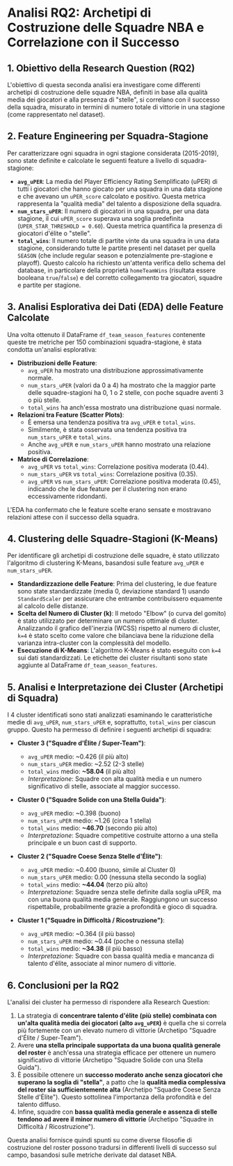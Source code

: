 # Analisi RQ2: Archetipi di Costruzione delle Squadre NBA e Correlazione con il Successo

## 1. Obiettivo della Research Question (RQ2)

L'obiettivo di questa seconda analisi era investigare come differenti archetipi di costruzione delle squadre NBA, definiti in base alla qualità media dei giocatori e alla presenza di "stelle", si correlano con il successo della squadra, misurato in termini di numero totale di vittorie in una stagione (come rappresentato nel dataset).

## 2. Feature Engineering per Squadra-Stagione

Per caratterizzare ogni squadra in ogni stagione considerata (2015-2019), sono state definite e calcolate le seguenti feature a livello di squadra-stagione:

*   **`avg_uPER`**: La media del Player Efficiency Rating Semplificato (uPER) di tutti i giocatori che hanno giocato per una squadra in una data stagione e che avevano un `uPER_score` calcolato e positivo. Questa metrica rappresenta la "qualità media" del talento a disposizione della squadra.
*   **`num_stars_uPER`**: Il numero di giocatori in una squadra, per una data stagione, il cui `uPER_score` superava una soglia predefinita (`UPER_STAR_THRESHOLD = 0.60`). Questa metrica quantifica la presenza di giocatori d'élite o "stelle".
*   **`total_wins`**: Il numero totale di partite vinte da una squadra in una data stagione, considerando tutte le partite presenti nel dataset per quella `SEASON` (che include regular season e potenzialmente pre-stagione e playoff). Questo calcolo ha richiesto un'attenta verifica dello schema del database, in particolare della proprietà `homeTeamWins` (risultata essere booleana `true`/`false`) e del corretto collegamento tra giocatori, squadre e partite per stagione.


## 3. Analisi Esplorativa dei Dati (EDA) delle Feature Calcolate

Una volta ottenuto il DataFrame `df_team_season_features` contenente queste tre metriche per 150 combinazioni squadra-stagione, è stata condotta un'analisi esplorativa:

*   **Distribuzioni delle Feature**:
    *   `avg_uPER` ha mostrato una distribuzione approssimativamente normale.
    *   `num_stars_uPER` (valori da 0 a 4) ha mostrato che la maggior parte delle squadre-stagioni ha 0, 1 o 2 stelle, con poche squadre aventi 3 o più stelle.
    *   `total_wins` ha anch'essa mostrato una distribuzione quasi normale.
*   **Relazioni tra Feature (Scatter Plots)**:
    *   È emersa una tendenza positiva tra `avg_uPER` e `total_wins`.
    *   Similmente, è stata osservata una tendenza positiva tra `num_stars_uPER` e `total_wins`.
    *   Anche `avg_uPER` e `num_stars_uPER` hanno mostrato una relazione positiva.
*   **Matrice di Correlazione**:
    *   `avg_uPER` vs `total_wins`: Correlazione positiva moderata (0.44).
    *   `num_stars_uPER` vs `total_wins`: Correlazione positiva (0.35).
    *   `avg_uPER` vs `num_stars_uPER`: Correlazione positiva moderata (0.45), indicando che le due feature per il clustering non erano eccessivamente ridondanti.

L'EDA ha confermato che le feature scelte erano sensate e mostravano relazioni attese con il successo della squadra.

## 4. Clustering delle Squadre-Stagioni (K-Means)

Per identificare gli archetipi di costruzione delle squadre, è stato utilizzato l'algoritmo di clustering K-Means, basandosi sulle feature `avg_uPER` e `num_stars_uPER`.

*   **Standardizzazione delle Feature**: Prima del clustering, le due feature sono state standardizzate (media 0, deviazione standard 1) usando `StandardScaler` per assicurare che entrambe contribuissero equamente al calcolo delle distanze.
*   **Scelta del Numero di Cluster (k)**: Il metodo "Elbow" (o curva del gomito) è stato utilizzato per determinare un numero ottimale di cluster. Analizzando il grafico dell'inerzia (WCSS) rispetto al numero di cluster, `k=4` è stato scelto come valore che bilanciava bene la riduzione della varianza intra-cluster con la complessità del modello.
*   **Esecuzione di K-Means**: L'algoritmo K-Means è stato eseguito con `k=4` sui dati standardizzati. Le etichette dei cluster risultanti sono state aggiunte al DataFrame `df_team_season_features`.

## 5. Analisi e Interpretazione dei Cluster (Archetipi di Squadra)

I 4 cluster identificati sono stati analizzati esaminando le caratteristiche medie di `avg_uPER`, `num_stars_uPER` e, soprattutto, `total_wins` per ciascun gruppo. Questo ha permesso di definire i seguenti archetipi di squadra:

*   **Cluster 3 ("Squadre d'Élite / Super-Team")**:
    *   `avg_uPER` medio: ~0.426 (il più alto)
    *   `num_stars_uPER` medio: ~2.52 (2-3 stelle)
    *   `total_wins` medio: **~58.04** (il più alto)
    *   *Interpretazione*: Squadre con alta qualità media e un numero significativo di stelle, associate al maggior successo.

*   **Cluster 0 ("Squadre Solide con una Stella Guida")**:
    *   `avg_uPER` medio: ~0.398 (buono)
    *   `num_stars_uPER` medio: ~1.26 (circa 1 stella)
    *   `total_wins` medio: **~46.70** (secondo più alto)
    *   *Interpretazione*: Squadre competitive costruite attorno a una stella principale e un buon cast di supporto.

*   **Cluster 2 ("Squadre Coese Senza Stelle d'Élite")**:
    *   `avg_uPER` medio: ~0.400 (buono, simile al Cluster 0)
    *   `num_stars_uPER` medio: 0.00 (nessuna stella secondo la soglia)
    *   `total_wins` medio: **~44.04** (terzo più alto)
    *   *Interpretazione*: Squadre senza stelle definite dalla soglia uPER, ma con una buona qualità media generale. Raggiungono un successo rispettabile, probabilmente grazie a profondità e gioco di squadra.

*   **Cluster 1 ("Squadre in Difficoltà / Ricostruzione")**:
    *   `avg_uPER` medio: ~0.364 (il più basso)
    *   `num_stars_uPER` medio: ~0.44 (poche o nessuna stella)
    *   `total_wins` medio: **~34.38** (il più basso)
    *   *Interpretazione*: Squadre con bassa qualità media e mancanza di talento d'élite, associate al minor numero di vittorie.

## 6. Conclusioni per la RQ2

L'analisi dei cluster ha permesso di rispondere alla Research Question:

1.  La strategia di **concentrare talento d'élite (più stelle) combinata con un'alta qualità media dei giocatori (alto `avg_uPER`)** è quella che si correla più fortemente con un elevato numero di vittorie (Archetipo "Squadre d'Élite / Super-Team").
2.  Avere **una stella principale supportata da una buona qualità generale del roster** è anch'essa una strategia efficace per ottenere un numero significativo di vittorie (Archetipo "Squadre Solide con una Stella Guida").
3.  È possibile ottenere un **successo moderato anche senza giocatori che superano la soglia di "stella"**, a patto che la **qualità media complessiva del roster sia sufficientemente alta** (Archetipo "Squadre Coese Senza Stelle d'Élite"). Questo sottolinea l'importanza della profondità e del talento diffuso.
4.  Infine, squadre con **bassa qualità media generale e assenza di stelle tendono ad avere il minor numero di vittorie** (Archetipo "Squadre in Difficoltà / Ricostruzione").

Questa analisi fornisce quindi spunti su come diverse filosofie di costruzione del roster possono tradursi in differenti livelli di successo sul campo, basandosi sulle metriche derivate dal dataset NBA.